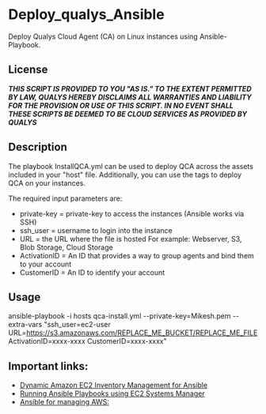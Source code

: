 # Deploy_qualys_Ansible
Deploy Qualys Cloud Agent (CA) on Linux instances using Ansible-Playbook.

## License
_**THIS SCRIPT IS PROVIDED TO YOU "AS IS."  TO THE EXTENT PERMITTED BY LAW, QUALYS HEREBY DISCLAIMS ALL WARRANTIES AND LIABILITY FOR THE PROVISION OR USE OF THIS SCRIPT.  IN NO EVENT SHALL THESE SCRIPTS BE DEEMED TO BE CLOUD SERVICES AS PROVIDED BY QUALYS**_

## Description
The playbook InstallQCA.yml can be used to deploy QCA across the assets included in your "host" file. Additionally, you can use the tags to deploy QCA on your instances.

The required input parameters are:

* private-key = private-key to access the instances (Ansible works via SSH)
* ssh_user = username to login into the instance
* URL = the URL where the file is hosted For example: Webserver, S3, Blob Storage, Cloud Storage
* ActivationID = An ID that provides a way to group agents and bind them to your account 
* CustomerID = An ID to identify your account

## Usage 
ansible-playbook -i hosts qca-install.yml --private-key=Mikesh.pem --extra-vars "ssh_user=ec2-user  URL=https://s3.amazonaws.com/REPLACE_ME_BUCKET/REPLACE_ME_FILE ActivationID=xxxx-xxxx CustomerID=xxxx-xxxx"

## Important links:
* [Dynamic Amazon EC2 Inventory Management for Ansible](https://aws.amazon.com/blogs/apn/getting-started-with-ansible-and-dynamic-amazon-ec2-inventory-management/)
* [Running Ansible Playbooks using EC2 Systems Manager](https://aws.amazon.com/blogs/mt/running-ansible-playbooks-using-ec2-systems-manager-run-command-and-state-manager/)
* [Ansible for managing AWS:](https://docs.ansible.com/ansible/latest/scenario_guides/guide_aws.html)
